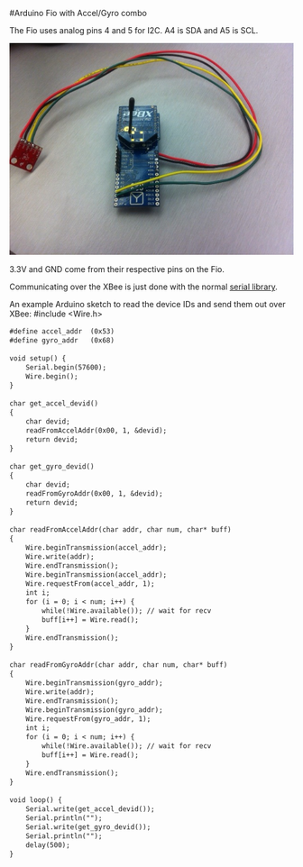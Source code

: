 #Arduino Fio with Accel/Gyro combo

The Fio uses analog pins 4 and 5 for I2C. A4 is SDA and A5 is SCL.

![Arduino Fio with combo board](fio.jpg)

3.3V and GND come from their respective pins on the Fio.

Communicating over the XBee is just done with the normal 
[serial library](http://arduino.cc/en/Reference/serial).

An example Arduino sketch to read the device IDs and send them out over XBee:
#include <Wire.h>

    #define accel_addr  (0x53)
    #define gyro_addr   (0x68)

    void setup() {
        Serial.begin(57600);
        Wire.begin();
    }

    char get_accel_devid()
    {
        char devid;
        readFromAccelAddr(0x00, 1, &devid);
        return devid;
    }

    char get_gyro_devid()
    {
        char devid;
        readFromGyroAddr(0x00, 1, &devid);
        return devid;
    }

    char readFromAccelAddr(char addr, char num, char* buff) 
    {
        Wire.beginTransmission(accel_addr);
        Wire.write(addr);
        Wire.endTransmission();
        Wire.beginTransmission(accel_addr);
        Wire.requestFrom(accel_addr, 1); 
        int i;
        for (i = 0; i < num; i++) {
            while(!Wire.available()); // wait for recv
            buff[i++] = Wire.read();
        }
        Wire.endTransmission();
    }

    char readFromGyroAddr(char addr, char num, char* buff) 
    {
        Wire.beginTransmission(gyro_addr);
        Wire.write(addr);
        Wire.endTransmission();
        Wire.beginTransmission(gyro_addr);
        Wire.requestFrom(gyro_addr, 1); 
        int i;
        for (i = 0; i < num; i++) {
            while(!Wire.available()); // wait for recv
            buff[i++] = Wire.read();
        }
        Wire.endTransmission();
    }

    void loop() {
        Serial.write(get_accel_devid());
        Serial.println("");
        Serial.write(get_gyro_devid());
        Serial.println("");
        delay(500);
    }


